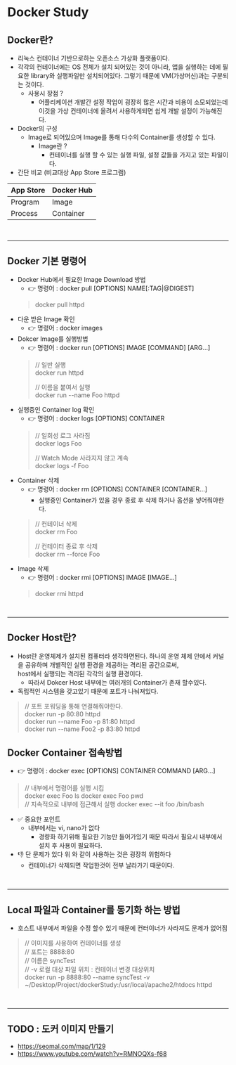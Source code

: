# Docker Study

## Docker란?
- 리눅스 컨테이너 기반으로하는 오픈소스 가상화 플랫폼이다.
- 각각의 컨테이너에는 OS 전체가 설치 되어있는 것이 아니라, 앱을 실행하는 데에 필요한 library와 실행파일만 설치되어있다. 그렇기 때문에 VM(가상머신)과는 구분되는 것이다.
  - 사용시 장점 ? 
    - 어플리케이션 개발간 설정 작업이 굉장히 많은 시간과 비용이 소모되었는데 이것을 가상 컨테이너에 올려서 사용하게되면 쉽게 개발 설정이 가능해진다.
- Docker의 구성
  - Image로 되어있으며 Image를 통해 다수의 Container를 생성할 수 있다.
    - Image란 ?
      - 컨테이너를 실행 할 수 있는 실행 파일, 설정 값들을 가지고 있는 파일이다. 
- 간단 비교 (비교대상 App Store 프로그램)

| App Store | Docker Hub |
|-----------|------------|
| Program   | Image      |
| Process   | Container  |

<br/>
<hr/>

## Docker 기본 명령어
- Docker Hub에서 필요한 Image Download 방법
  - 👉 명령어 : docker pull [OPTIONS] NAME[:TAG|@DIGEST]
  > docker pull httpd
- 다운 받은 Image 확인
  - 👉 명령어 : docker images
- Dokcer Image를 실행방법
  - 👉 명령어 : docker run [OPTIONS] IMAGE [COMMAND] [ARG...]
  > // 일반 실행  
  > docker run httpd
  > 
  > // 이름을 붙여서 실행   
  > docker run --name Foo httpd 
- 실행중인 Container log 확인
  - 👉 명령어 : docker logs [OPTIONS] CONTAINER
  > // 일회성 로그 사라짐  
  > docker logs Foo    
  > 
  > // Watch Mode 사라지지 않고 계속  
  > docker logs -f Foo   
- Container 삭제
  - 👉 명령어 : docker rm [OPTIONS] CONTAINER [CONTAINER...]
    - 실행중인 Container가 있을 경우 종료 후 삭제 하거나 옵션을 넣어줘야한다.
  > // 컨테이너 삭제  
  > docker rm Foo  
  > 
  > // 컨테이터 종료 후 삭제  
  > docker rm --force Foo
- Image 삭제
  - 👉 명령어 : docker rmi [OPTIONS] IMAGE [IMAGE...]
  > docker rmi httpd
  
<br/>
<hr/>

## Docker Host란?
- Host란 운영체제가 설치된 컴퓨터라 생각하면된다. 하나의 운영 체제 안에서 커널을 공유하며 개별적인 실행 환경을 제공하는 격리된 공간으로써,  
host에서 실행되는 격리된 각각의 실행 환경이다.
  - 따라서 Dokcer Host 내부에는 여러개의 Container가 존재 할수있다. 
- 독립적인 시스템을 갖고있기 때문에 포트가 나눠져있다.
> // 포트 포워딩을 통해 연결해줘야한다.  
> docker run -p 80:80 httpd    
> docker run --name Foo -p 81:80 httpd  
> docker run --name Foo2 -p 83:80 httpd  

## Docker Container 접속방법
- 👉 명령어 : docker exec [OPTIONS] CONTAINER COMMAND [ARG...]
> // 내부에서 명령어를 실행 시킴  
> docker exec Foo ls
> docker exec Foo pwd  
> // 지속적으로 내부에 접근해서 실행
> docker exec --it foo /bin/bash
- ✅ 중요한 포인트
  - 내부에서는 vi, nano가 없다 
    - 경량화 하기위해 필요한 기능만 들어가있기 때문 따라서 필요시 내부에서 설치 후 사용이 필요하다.
- 👎 단 문제가 있다 위 와 같이 사용하는 것은 굉장히 위험하다 
  - 컨테이너가 삭제되면 작업한것이 전부 날라가기 때문이다. 

<br/>
<hr/>

## Local 파일과 Container를 동기화 하는 방법
- 호스트 내부에서 파일을 수정 할수 있기 때문에 컨터이너가 사라져도 문제가 없어짐
> // 이미지를 사용하여 컨테이너를 생성  
> // 포트는 8888:80   
> // 이름은 syncTest  
> // -v 로컬 대상 파일 위치 : 컨테이너 변경 대상위치  
> docker run -p 8888:80 --name syncTest -v ~/Desktop/Project/dockerStudy:/usr/local/apache2/htdocs  httpd

<br/>
<hr/>

## TODO : 도커 이미지 만들기 
- https://seomal.com/map/1/129
- https://www.youtube.com/watch?v=RMNOQXs-f68